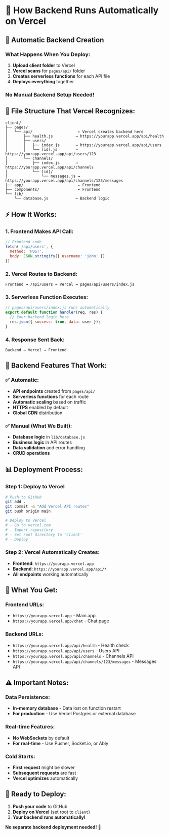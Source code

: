# 🚀 How Backend Runs Automatically on Vercel

## 🔄 **Automatic Backend Creation**

### **What Happens When You Deploy:**

1. **Upload client folder** to Vercel
2. **Vercel scans** for `pages/api/` folder
3. **Creates serverless functions** for each API file
4. **Deploys everything** together

### **No Manual Backend Setup Needed!**

## 📁 **File Structure That Vercel Recognizes:**

```
client/
├── pages/
│   └── api/                    ← Vercel creates backend here
│       ├── health.js          → https://yourapp.vercel.app/api/health
│       ├── users/
│       │   ├── index.js       → https://yourapp.vercel.app/api/users
│       │   └── [id].js        → https://yourapp.vercel.app/api/users/123
│       └── channels/
│           ├── index.js       → https://yourapp.vercel.app/api/channels
│           └── [id]/
│               └── messages.js → https://yourapp.vercel.app/api/channels/123/messages
├── app/                        ← Frontend
├── components/                 ← Frontend
└── lib/
    └── database.js            ← Backend logic
```

## ⚡ **How It Works:**

### **1. Frontend Makes API Call:**
```javascript
// Frontend code
fetch('/api/users', {
  method: 'POST',
  body: JSON.stringify({ username: 'john' })
})
```

### **2. Vercel Routes to Backend:**
```
Frontend → /api/users → Vercel → pages/api/users/index.js
```

### **3. Serverless Function Executes:**
```javascript
// pages/api/users/index.js runs automatically
export default function handler(req, res) {
  // Your backend logic here
  res.json({ success: true, data: user });
}
```

### **4. Response Sent Back:**
```
Backend → Vercel → Frontend
```

## 🔧 **Backend Features That Work:**

### **✅ Automatic:**
- **API endpoints** created from `pages/api/`
- **Serverless functions** for each route
- **Automatic scaling** based on traffic
- **HTTPS** enabled by default
- **Global CDN** distribution

### **✅ Manual (What We Built):**
- **Database logic** in `lib/database.js`
- **Business logic** in API routes
- **Data validation** and error handling
- **CRUD operations**

## 📊 **Deployment Process:**

### **Step 1: Deploy to Vercel**
```bash
# Push to GitHub
git add .
git commit -m "Add Vercel API routes"
git push origin main

# Deploy to Vercel
# - Go to vercel.com
# - Import repository
# - Set root directory to 'client'
# - Deploy
```

### **Step 2: Vercel Automatically Creates:**
- **Frontend**: `https://yourapp.vercel.app`
- **Backend**: `https://yourapp.vercel.app/api/*`
- **All endpoints** working automatically

## 🎯 **What You Get:**

### **Frontend URLs:**
- `https://yourapp.vercel.app` - Main app
- `https://yourapp.vercel.app/chat` - Chat page

### **Backend URLs:**
- `https://yourapp.vercel.app/api/health` - Health check
- `https://yourapp.vercel.app/api/users` - Users API
- `https://yourapp.vercel.app/api/channels` - Channels API
- `https://yourapp.vercel.app/api/channels/123/messages` - Messages API

## ⚠️ **Important Notes:**

### **Data Persistence:**
- **In-memory database** - Data lost on function restart
- **For production** - Use Vercel Postgres or external database

### **Real-time Features:**
- **No WebSockets** by default
- **For real-time** - Use Pusher, Socket.io, or Ably

### **Cold Starts:**
- **First request** might be slower
- **Subsequent requests** are fast
- **Vercel optimizes** automatically

## 🚀 **Ready to Deploy:**

1. **Push your code** to GitHub
2. **Deploy on Vercel** (set root to `client`)
3. **Your backend runs automatically!**

**No separate backend deployment needed!** 🎉
